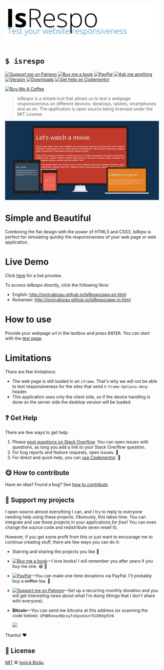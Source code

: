 <!-- Please do not edit this file. Edit the `blah` field in the `package.json` instead. If in doubt, open an issue. -->








[![isrespo](./imgs/title.png)](http://ionicabizau.github.io/IsRespo/)











# `$ isrespo`

 [![Support me on Patreon][badge_patreon]][patreon] [![Buy me a book][badge_amazon]][amazon] [![PayPal][badge_paypal_donate]][paypal-donations] [![Ask me anything](https://img.shields.io/badge/ask%20me-anything-1abc9c.svg)](https://github.com/IonicaBizau/ama) [![Version](https://img.shields.io/npm/v/isrespo.svg)](https://www.npmjs.com/package/isrespo) [![Downloads](https://img.shields.io/npm/dt/isrespo.svg)](https://www.npmjs.com/package/isrespo) [![Get help on Codementor](https://cdn.codementor.io/badges/get_help_github.svg)](https://www.codementor.io/johnnyb?utm_source=github&utm_medium=button&utm_term=johnnyb&utm_campaign=github)

<a href="https://www.buymeacoffee.com/H96WwChMy" target="_blank"><img src="https://www.buymeacoffee.com/assets/img/custom_images/yellow_img.png" alt="Buy Me A Coffee"></a>







> IsRespo is a simple tool that allows us to test a webpage responsiveness on different devices: desktops, tablets, smartphones and so on. The application is open source being licensed under the MIT License.






[![](imgs/1.png)](http://ionicabizau.github.io/IsRespo/)

# Simple and Beautiful
Combining the flat design with the power of HTML5 and CSS3, *IsRepo* is perfect for simulating quickly the responsiveness of your web page or web application.

# Live Demo
Click [here](http://ionicabizau.github.io/IsRespo/) for a live proview.

To access *IsRespo* directly, click the following likns:

 - English: http://ionicabizau.github.io/IsRespo/app.en.html
 - Romanian: http://ionicabizau.github.io/IsRespo/app.ro.html

# How to use
Provide your webpage url in the textbox and press <kbd>ENTER</kbd>. You can start with the [test page](http://ionicabizau.github.io/IsRespo/demo.html).

# Limitations
There are few limitations:

 - The web page is still loaded in an `iframe`. That's why we will not be able to test responsiveness for the sites that send `X-Frame-Options:deny` header.
 - This application uses only the client side, so if the device handling is done on the server side the desktop version will be loaded.































## :question: Get Help

There are few ways to get help:



 1. Please [post questions on Stack Overflow](https://stackoverflow.com/questions/ask). You can open issues with questions, as long you add a link to your Stack Overflow question.
 2. For bug reports and feature requests, open issues. :bug:
 3. For direct and quick help, you can [use Codementor](https://www.codementor.io/johnnyb). :rocket:
















## :yum: How to contribute
Have an idea? Found a bug? See [how to contribute][contributing].


## :sparkling_heart: Support my projects
I open-source almost everything I can, and I try to reply to everyone needing help using these projects. Obviously,
this takes time. You can integrate and use these projects in your applications *for free*! You can even change the source code and redistribute (even resell it).

However, if you get some profit from this or just want to encourage me to continue creating stuff, there are few ways you can do it:


 - Starring and sharing the projects you like :rocket:
 - [![Buy me a book][badge_amazon]][amazon]—I love books! I will remember you after years if you buy me one. :grin: :book:
 - [![PayPal][badge_paypal]][paypal-donations]—You can make one-time donations via PayPal. I'll probably buy a ~~coffee~~ tea. :tea:
 - [![Support me on Patreon][badge_patreon]][patreon]—Set up a recurring monthly donation and you will get interesting news about what I'm doing (things that I don't share with everyone).
 - **Bitcoin**—You can send me bitcoins at this address (or scanning the code below): `1P9BRsmazNQcuyTxEqveUsnf5CERdq35V6`

    ![](https://i.imgur.com/z6OQI95.png)


Thanks! :heart:
























## :scroll: License

[MIT][license] © [Ionică Bizău][website]






[license]: /LICENSE
[website]: https://ionicabizau.net
[contributing]: /CONTRIBUTING.md
[docs]: /DOCUMENTATION.md
[badge_patreon]: https://ionicabizau.github.io/badges/patreon.svg
[badge_amazon]: https://ionicabizau.github.io/badges/amazon.svg
[badge_paypal]: https://ionicabizau.github.io/badges/paypal.svg
[badge_paypal_donate]: https://ionicabizau.github.io/badges/paypal_donate.svg
[patreon]: https://www.patreon.com/ionicabizau
[amazon]: http://amzn.eu/hRo9sIZ
[paypal-donations]: https://www.paypal.com/cgi-bin/webscr?cmd=_s-xclick&hosted_button_id=RVXDDLKKLQRJW
